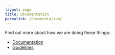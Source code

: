```yaml
---
layout: page
title: Documentation
permalink: /documentation/
---
```

Find out more about how we are doing these things:

* [Documentation](http://birdhouse.readthedocs.io/en/latest/)
* [Guidelines](https://birdhouse.readthedocs.io/en/latest/guidelines.html)

